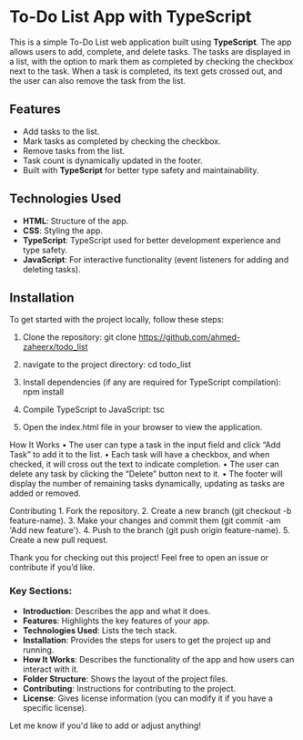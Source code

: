# To-Do List App with TypeScript

This is a simple To-Do List web application built using **TypeScript**. The app allows users to add, complete, and delete tasks. The tasks are displayed in a list, with the option to mark them as completed by checking the checkbox next to the task. When a task is completed, its text gets crossed out, and the user can also remove the task from the list.

## Features
- Add tasks to the list.
- Mark tasks as completed by checking the checkbox.
- Remove tasks from the list.
- Task count is dynamically updated in the footer.
- Built with **TypeScript** for better type safety and maintainability.

## Technologies Used
- **HTML**: Structure of the app.
- **CSS**: Styling the app.
- **TypeScript**: TypeScript used for better development experience and type safety.
- **JavaScript**: For interactive functionality (event listeners for adding and deleting tasks).

## Installation

To get started with the project locally, follow these steps:

1. Clone the repository:
   git clone https://github.com/ahmed-zaheerx/todo_list

2. navigate to the project directory:
   cd todo_list

3. Install dependencies (if any are required for TypeScript compilation):
   npm install

4. Compile TypeScript to JavaScript:
   tsc

5. Open the index.html file in your browser to view the application.

How It Works
	•	The user can type a task in the input field and click “Add Task” to add it to the list.
	•	Each task will have a checkbox, and when checked, it will cross out the text to indicate completion.
	•	The user can delete any task by clicking the “Delete” button next to it.
	•	The footer will display the number of remaining tasks dynamically, updating as tasks are added or removed.

Contributing
	1.	Fork the repository.
	2.	Create a new branch (git checkout -b feature-name).
	3.	Make your changes and commit them (git commit -am 'Add new feature').
	4.	Push to the branch (git push origin feature-name).
	5.	Create a new pull request.

 Thank you for checking out this project! Feel free to open an issue or contribute if you’d like.

### Key Sections:
- **Introduction**: Describes the app and what it does.
- **Features**: Highlights the key features of your app.
- **Technologies Used**: Lists the tech stack.
- **Installation**: Provides the steps for users to get the project up and running.
- **How It Works**: Describes the functionality of the app and how users can interact with it.
- **Folder Structure**: Shows the layout of the project files.
- **Contributing**: Instructions for contributing to the project.
- **License**: Gives license information (you can modify it if you have a specific license).

Let me know if you'd like to add or adjust anything!
